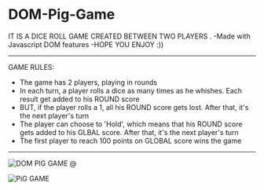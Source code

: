 # DOM-Pig-Game

IT IS A DICE ROLL GAME CREATED BETWEEN TWO PLAYERS .
-Made with Javascript DOM features
-HOPE YOU ENJOY :))

***********************************************************************************************************************************************
GAME RULES:
- The game has 2 players, playing in rounds
- In each turn, a player rolls a dice as many times as he whishes. Each result get added to his ROUND score
- BUT, if the player rolls a 1, all his ROUND score gets lost. After that, it's the next player's turn
- The player can choose to 'Hold', which means that his ROUND score gets added to his GLBAL score. After that, it's the next player's turn
- The first player to reach 100 points on GLOBAL score wins the game
************************************************************************************************************************************************


![DOM PIG GAME @](https://user-images.githubusercontent.com/63977692/88200527-e2601e00-cc63-11ea-90a0-1f740c76ed61.png)

![PiG GAME](https://user-images.githubusercontent.com/63977692/88197724-7def8f80-cc60-11ea-961f-88ad073dcd00.png)






